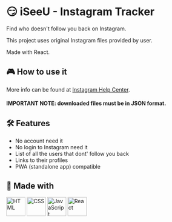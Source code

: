 # 😏 iSeeU - Instagram Tracker

Find who doesn't follow you back on Instagram.

This project uses original Instagram files provided by user.

Made with React.

## 🎮 How to use it

More info can be found at [Instagram Help Center](https://help.instagram.com/181231772500920).

#### IMPORTANT NOTE: downloaded files must be in JSON format.

## 🛠️ Features

- No account need it
- No login to Instagram need it
- List of all the users that dont' follow you back
- Links to their profiles
- PWA (standalone app) compatible

## 🚧 Made with

<div >
	<img width="50" src="https://user-images.githubusercontent.com/25181517/192158954-f88b5814-d510-4564-b285-dff7d6400dad.png" alt="HTML" title="HTML"/>
	<img width="50" src="https://user-images.githubusercontent.com/25181517/183898674-75a4a1b1-f960-4ea9-abcb-637170a00a75.png" alt="CSS" title="CSS"/>
	<img width="50" src="https://user-images.githubusercontent.com/25181517/117447155-6a868a00-af3d-11eb-9cfe-245df15c9f3f.png" alt="JavaScript" title="JavaScript"/>
	<img width="50" src="https://user-images.githubusercontent.com/25181517/183897015-94a058a6-b86e-4e42-a37f-bf92061753e5.png" alt="React" title="React"/>
</div>
